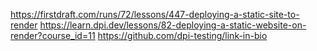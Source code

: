 https://firstdraft.com/runs/72/lessons/447-deploying-a-static-site-to-render
https://learn.dpi.dev/lessons/82-deploying-a-static-website-on-render?course_id=11
https://github.com/dpi-testing/link-in-bio
